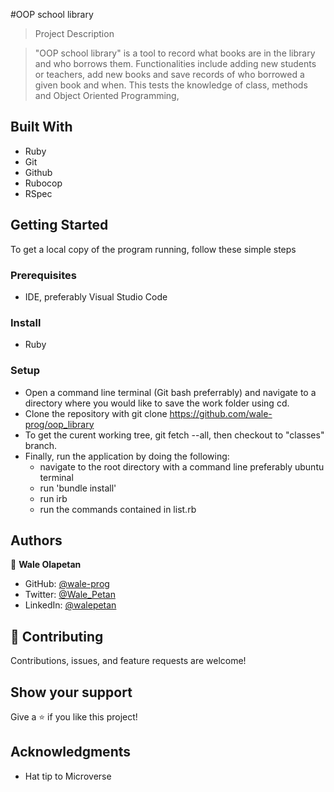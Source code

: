 #OOP school library

> Project Description

> "OOP school library" is a tool to record what books are in the library and who borrows them. Functionalities include adding new students or teachers, add new books and save records of who borrowed a given book and when. This tests the knowledge of class, methods and Object Oriented Programming,

## Built With
- Ruby
- Git
- Github
- Rubocop
- RSpec


## Getting Started
To get a local copy of the program running, follow these simple steps

### Prerequisites
- IDE, preferably Visual Studio Code

### Install
- Ruby

### Setup
- Open a command line terminal (Git bash preferrably) and navigate to a directory where you would like to save the work folder using cd.
- Clone the repository with git clone https://github.com/wale-prog/oop_library
- To get the curent working tree, git fetch --all, then checkout to "classes" branch.
- Finally, run the application by doing the following:
  - navigate to the root directory with a command line preferably ubuntu terminal
  - run 'bundle install'
  - run irb
  - run the commands contained in list.rb

## Authors

👤 **Wale Olapetan**

- GitHub: [@wale-prog](https://github.com/wale-prog)
- Twitter: [@Wale_Petan](https://twitter.com/wale_Petan)
- LinkedIn: [@walepetan](https://www.linkedin.com/in/walepetan/)


## 🤝 Contributing

Contributions, issues, and feature requests are welcome!


## Show your support

Give a ⭐️ if you like this project!

## Acknowledgments

- Hat tip to Microverse